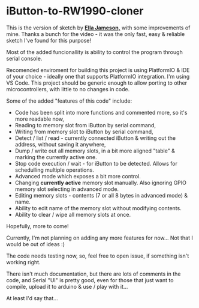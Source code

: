 # iButton-to-RW1990-cloner
This is the version of sketch by [**Ella Jameson,**](https://www.youtube.com/watch?v=gkU5b4hSm94) with some improvements of mine. Thanks a bunch for the video - it was the only fast, easy & reliable sketch I've found for this purpose!


Most of the added funcionallity is ability to control the program through serial console.

Recomended enviroment for building this project is using PlatformIO & IDE of your choice - ideally one that supports PlatformIO integration. I'm using VS Code.
This project should be generic enough to allow porting to other microcontrollers, with little to no changes in code.


Some of the added "features of this code" include:
* Code has been split into more functions and commented more, so it's more readable now,
* Reading to memory slot from iButton by serial command,
* Writing from memory slot to iButton by serial command,
* Detect / list / read - currently connected iButton & writing out the address, without saving it anywhere,
* Dump / write out all memory slots, in a bit more aligned "table" & marking the currently active one.
* Stop code execution / wait - for iButton to be detected. Allows for schedulling multiple operations.
* Advanced mode which exposes a bit more control.
* Changing **currently active** memory slot manually. Also ignoring GPIO memory slot selecting in advanced mode.
* Editing memory slots - contents (7 or all 8 bytes in advanced mode) & name.
* Ability to edit name of the memory slot without modifying contents.
* Ability to clear / wipe all memory slots at once.

Hopefully, more to come!




Currently, I'm not planning on adding any more features for now... Not that I would be out of ideas :)

The code needs testing now, so, feel free to open issue, if something isn't working right.

There isn't much documentation, but there are lots of comments in the code, and Serial "UI" is pretty good,
even for those that just want to compile, upload it to arduino & use / play with it...

At least I'd say that...
